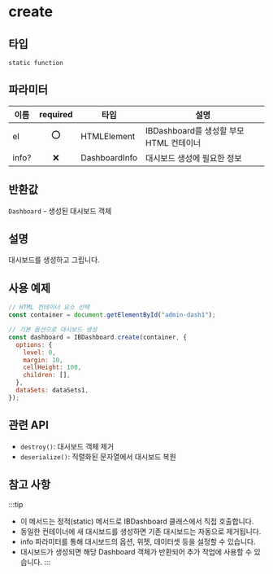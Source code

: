 # create

## 타입

`static function`


## 파라미터

| 이름  | required | 타입          | 설명                                    |
| ----- | :--: | ------------- | --------------------------------------- |
| el    | ⭕| HTMLElement   | IBDashboard를 생성할 부모 HTML 컨테이너 |
| info? | ❌ | DashboardInfo | 대시보드 생성에 필요한 정보   |

## 반환값

`Dashboard` - 생성된 대시보드 객체

## 설명
대시보드를 생성하고 그립니다.

## 사용 예제

```javascript
// HTML 컨테이너 요소 선택
const container = document.getElementById("admin-dash1");

// 기본 옵션으로 대시보드 생성
const dashboard = IBDashboard.create(container, {
  options: {
    level: 0,
    margin: 10,
    cellHeight: 100,
    children: [],
  },
  dataSets: dataSets1,
});
```

## 관련 API

- `destroy()`: 대시보드 객체 제거
- `deserialize()`: 직렬화된 문자열에서 대시보드 복원

## 참고 사항
:::tip
- 이 메서드는 정적(static) 메서드로 IBDashboard 클래스에서 직접 호출합니다.
- 동일한 컨테이너에 새 대시보드를 생성하면 기존 대시보드는 자동으로 제거됩니다.
- info 파라미터를 통해 대시보드의 옵션, 위젯, 데이터셋 등을 설정할 수 있습니다.
- 대시보드가 생성되면 해당 Dashboard 객체가 반환되어 추가 작업에 사용할 수 있습니다.
:::
